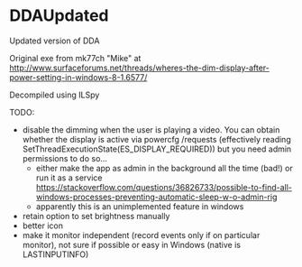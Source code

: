 # DDAUpdated
Updated version of DDA

Original exe from mk77ch "Mike" at http://www.surfaceforums.net/threads/wheres-the-dim-display-after-power-setting-in-windows-8-1.6577/

Decompiled using ILSpy

TODO:
 - disable the dimming when the user is playing a video. You can obtain whether the display is active via powercfg /requests (effectively reading SetThreadExecutionState(ES_DISPLAY_REQUIRED)) but you need admin permissions to do so...
	 - either make the app as admin in the background all the time (bad!) or run it as a service https://stackoverflow.com/questions/36826733/possible-to-find-all-windows-processes-preventing-automatic-sleep-w-o-admin-rig
	  - apparently this is an unimplemented feature in windows
 - retain option to set brightness manually
 - better icon
 - make it monitor independent (record events only if on particular monitor), not sure if possible or easy in Windows (native is LASTINPUTINFO)
